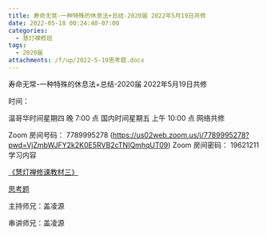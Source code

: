 ```yaml
---
title: 寿命无常-一种特殊的休息法+总结-2020届 2022年5月19日共修
date: 2022-05-18 00:24:40-07:00
categories:
  - 慧灯禅修班
tags:
  - 2020届
attachments: /f/up/2022-5-19思考题.docx
---
```

寿命无常-一种特殊的休息法+总结-2020届 2022年5月19日共修

时间：

温哥华时间星期四 晚 7:00 点
国内时间星期五 上午 10:00 点
网络共修

Zoom 房间号码： 7789995278 (https://us02web.zoom.us/j/7789995278?pwd=VjZmbWJFY2k2K0E5RVB2cTNIQmhqUT09)
Zoom 房间密码： 19621211
学习内容

[《慧灯禅修课教材三》 ](http://huidengchanxiu.net/hdv/f/up/慧灯禅修课教材三_五加行开示录-寿命无常.pdf)

[思考题 ](http://huidengchanxiu.net/hdv/f/up/2022-5-19思考题.docx)

主持师兄：盖凌源

串讲师兄：盖凌源
